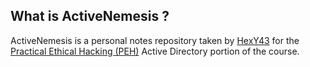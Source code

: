## What is ActiveNemesis ?
ActiveNemesis is a personal notes repository taken by [HexY43](https://github.com/HexY43) for the [Practical Ethical Hacking (PEH)](https://academy.tcm-sec.com/p/practical-ethical-hacking-the-complete-course) Active Directory portion of the course.
